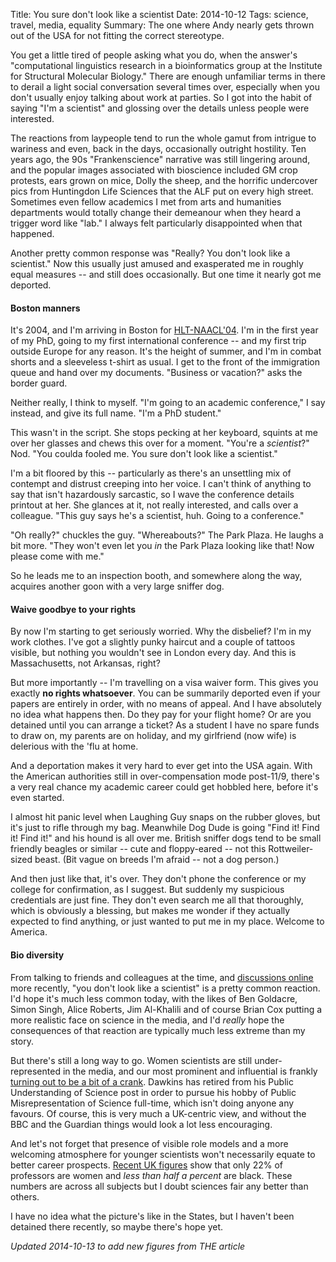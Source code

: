 Title: You sure don't look like a scientist
Date: 2014-10-12
Tags: science, travel, media, equality
Summary: The one where Andy nearly gets thrown out of the USA for not fitting the correct stereotype.

You get a little tired of people asking what you do, when the answer's "computational linguistics research in a bioinformatics group at the Institute for Structural Molecular Biology." There are enough unfamiliar terms in there to derail a light social conversation several times over, especially when you don't usually enjoy talking about work at parties. So I got into the habit of saying "I'm a scientist" and glossing over the details unless people were interested.

The reactions from laypeople tend to run the whole gamut from intrigue to wariness and even, back in the days, occasionally outright hostility. Ten years ago, the 90s "Frankenscience" narrative was still lingering around, and the popular images associated with bioscience included GM crop protests, ears grown on mice, Dolly the sheep, and the horrific undercover pics from Huntingdon Life Sciences that the ALF put on every high street. Sometimes even fellow academics I met from arts and humanities departments would totally change their demeanour when they heard a trigger word like "lab." I always felt particularly disappointed when that happened.

Another pretty common response was "Really? You don't look like a scientist." Now this usually just amused and exasperated me in roughly equal measures -- and still does occasionally. But one time it nearly got me deported.

#### Boston manners

It's 2004, and I'm arriving in Boston for [HLT-NAACL'04](http://www1.cs.columbia.edu/~pablo/hlt-naacl04/). I'm in the first year of my PhD, going to my first international conference -- and my first trip outside Europe for any reason. It's the height of summer, and I'm in combat shorts and a sleeveless t-shirt as usual. I get to the front of the immigration queue and hand over my documents. "Business or vacation?" asks the border guard.

Neither really, I think to myself. "I'm going to an academic conference," I say instead, and give its full name. "I'm a PhD student."

This wasn't in the script. She stops pecking at her keyboard, squints at me over her glasses and chews this over for a moment. "You're a *scientist*?" Nod. "You coulda fooled me. You sure don't look like a scientist."

I'm a bit floored by this -- particularly as there's an unsettling mix of contempt and distrust creeping into her voice. I can't think of anything to say that isn't hazardously sarcastic, so I wave the conference details printout at her. She glances at it, not really interested, and calls over a colleague. "This guy says he's a scientist, huh. Going to a conference."

"Oh really?" chuckles the guy. "Whereabouts?" The Park Plaza. He laughs a bit more. "They won't even let you *in* the Park Plaza looking like that! Now please come with me."

So he leads me to an inspection booth, and somewhere along the way, acquires another goon with a very large sniffer dog.

#### Waive goodbye to your rights

By now I'm starting to get seriously worried. Why the disbelief? I'm in my work clothes. I've got a slightly punky haircut and a couple of tattoos visible, but nothing you wouldn't see in London every day. And this is Massachusetts, not Arkansas, right?

But more importantly -- I'm travelling on a visa waiver form. This gives you exactly **no rights whatsoever**. You can be summarily deported even if your papers are entirely in order, with no means of appeal. And I have absolutely no idea what happens then. Do they pay for your flight home? Or are you detained until you can arrange a ticket? As a student I have no spare funds to draw on, my parents are on holiday, and my girlfriend (now wife) is delerious with the 'flu at home.

And a deportation makes it very hard to ever get into the USA again. With the American authorities still in over-compensation mode post-11/9, there's a very real chance my academic career could get hobbled here, before it's even started.

I almost hit panic level when Laughing Guy snaps on the rubber gloves, but it's just to rifle through my bag. Meanwhile Dog Dude is going "Find it! Find it! Find it!" and his hound is all over me. British sniffer dogs tend to be small friendly beagles or similar -- cute and floppy-eared -- not this Rottweiler-sized beast. (Bit vague on breeds I'm afraid -- not a dog person.)

And then just like that, it's over. They don't phone the conference or my college for confirmation, as I suggest. But suddenly my suspicious credentials are just fine. They don't even search me all that thoroughly, which is obviously a blessing, but makes me wonder if they actually expected to find anything, or just wanted to put me in my place. Welcome to America.

#### Bio diversity

From talking to friends and colleagues at the time, and [discussions online](https://twitter.com/AstroKatie/status/520838801006936066) more recently, "you don't look like a scientist" is a pretty common reaction. I'd hope it's much less common today, with the likes of Ben Goldacre, Simon Singh, Alice Roberts, Jim Al-Khalili and of course Brian Cox putting a more realistic face on science in the media, and I'd *really* hope the consequences of that reaction are typically much less extreme than my story.

But there's still a long way to go. Women scientists are still under-represented in the media, and our most prominent and influential is frankly [turning out to be a bit of a crank](http://www.theguardian.com/science/head-quarters/2014/oct/03/susan-greenfield-mind-change-technology-evidence). Dawkins has retired from his Public Understanding of Science post in order to pursue his hobby of Public Misrepresentation of Science full-time, which isn't doing anyone any favours. Of course, this is very much a UK-centric view, and without the BBC and the Guardian things would look a lot less encouraging.

And let's not forget that presence of visible role models and a more welcoming atmosphere for younger scientists won't necessarily equate to better career prospects. [Recent UK figures](http://www.timeshighereducation.co.uk/news/chuka-umunna-pledges-action-on-lack-of-black-professors/2016295.article#.VDuf8ztJt6s.twitter) show that only 22% of professors are women and *less than half a percent* are black. These numbers are across all subjects but I doubt sciences fair any better than others.

I have no idea what the picture's like in the States, but I haven't been detained there recently, so maybe there's hope yet.

*Updated 2014-10-13 to add new figures from THE article*

